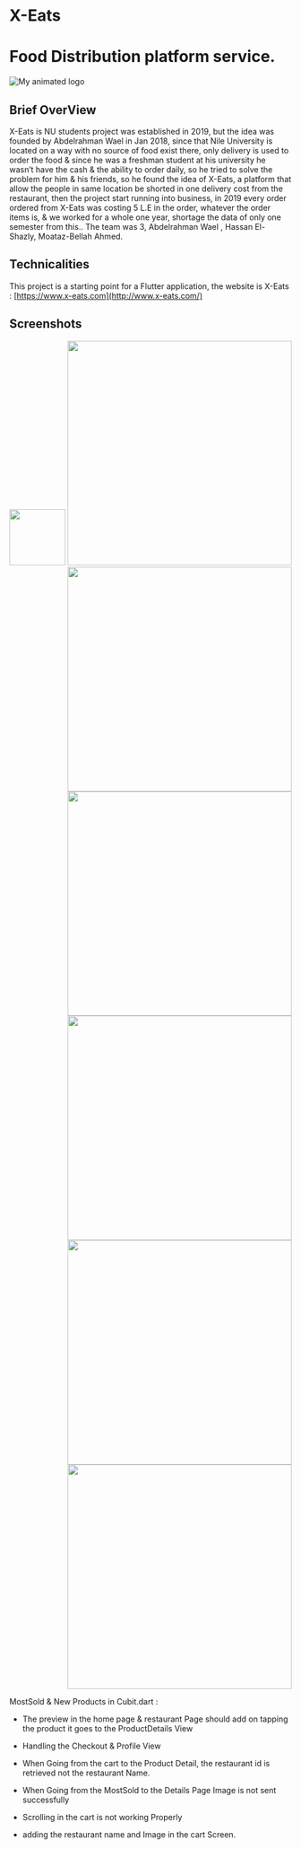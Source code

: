 # X-Eats

# Food Distribution platform service.

![My animated logo](assets/Images/background.jpg)

## Brief OverView

X-Eats is NU students project was established in 2019, but the idea was founded by Abdelrahman Wael in Jan 2018, since that Nile University is located on a way with no source of food exist there, only delivery is used to order the food & since he was a freshman student at his university he wasn’t have the cash & the ability to order daily, so he tried to solve the problem for him & his friends, so he found the idea of X-Eats, a platform that allow the people in same location be shorted in one delivery cost from the restaurant, then the project start running into business, in 2019 every order ordered from X-Eats was costing 5 L.E in the order, whatever the order items is, & we worked for a whole one year, shortage the data of only one semester from this.. The team was 3, Abdelrahman Wael , Hassan El-Shazly, Moataz-Bellah Ahmed.


## Technicalities

This project is a starting point for a Flutter application, the website is X-Eats : [https://www.x-eats.com](http://www.x-eats.com/)


## Screenshots

<div align="right">
    <img src="assets/01.jpg" width="100px"</img>
    <img src="assets/02.jpg" width="400px"</img>
    <img src="assets/03.jpg" width="400px"</img>
    <img src="assets/04.jpg" width="400px"</img>
    <img src="assets/05.jpg" width="400px"</img>
    <img src="assets/06.jpg" width="400px"</img>
    <img src="assets/07.jpg" width="400px"</img>
</div>

MostSold & New Products in Cubit.dart :


- The preview in the home page & restaurant Page should add on tapping the product it goes to the ProductDetails View

- Handling the Checkout & Profile View 

- When Going from the cart to the Product Detail, the restaurant id is retrieved not the restaurant Name.

- When Going from the MostSold to the Details Page Image is not sent successfully

- Scrolling in the cart is not working Properly

- adding the restaurant name and Image in the cart Screen.
